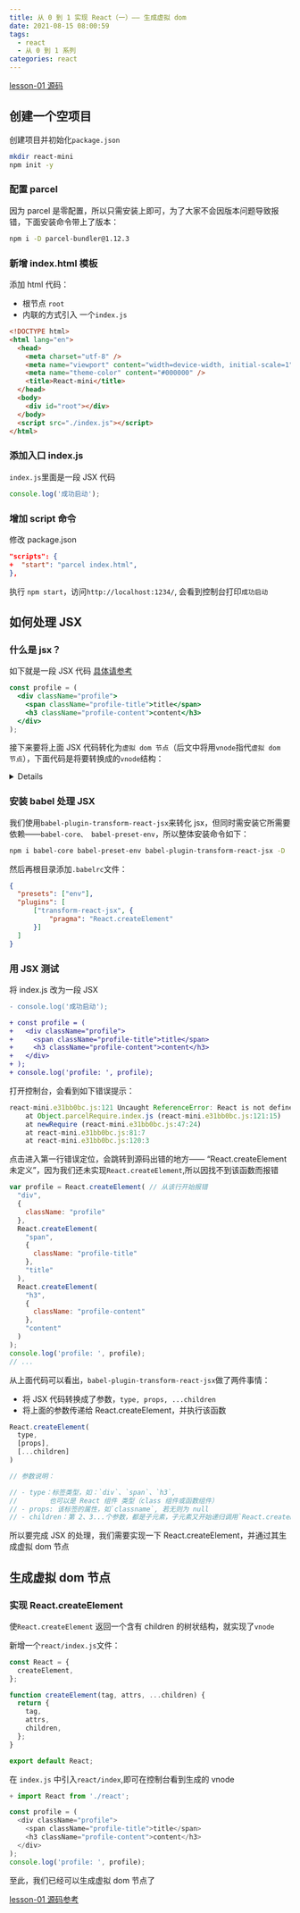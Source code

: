 ```yaml
---
title: 从 0 到 1 实现 React（一）—— 生成虚拟 dom
date: 2021-08-15 08:00:59
tags: 
  - react
  - 从 0 到 1 系列
categories: react
---
```

[lesson-01 源码](https://github.com/chao31/react-mini/tree/lesson01)

## 创建一个空项目

创建项目并初始化`package.json`

```bash
mkdir react-mini
npm init -y 
```

### 配置 parcel

因为 parcel 是零配置，所以只需安装上即可，为了大家不会因版本问题导致报错，下面安装命令带上了版本：

```bash
npm i -D parcel-bundler@1.12.3
```

### 新增 index.html 模板

添加 html 代码：

- 根节点 `root`
- 内联的方式引入 一个`index.js`

```html
<!DOCTYPE html>
<html lang="en">
  <head>
    <meta charset="utf-8" />
    <meta name="viewport" content="width=device-width, initial-scale=1" />
    <meta name="theme-color" content="#000000" />
    <title>React-mini</title>
  </head>
  <body>
    <div id="root"></div>
  </body>
  <script src="./index.js"></script>
</html>
```

### 添加入口 index.js

`index.js`里面是一段 JSX 代码

```js
console.log('成功启动');
```

### 增加 script 命令

修改 package.json

```json
"scripts": {
+  "start": "parcel index.html",
},
```

执行 `npm start`，访问`http://localhost:1234/`, 会看到控制台打印`成功启动`

## 如何处理 JSX

### 什么是 jsx？

如下就是一段 JSX 代码 [具体请参考](https://zh-hans.reactjs.org/docs/introducing-jsx.html)

```jsx
const profile = (
  <div className="profile">
    <span className="profile-title">title</span>
    <h3 className="profile-content">content</h3>
  </div>
);
```

接下来要将上面 JSX 代码转化为`虚拟 dom 节点`（后文中将用`vnode`指代`虚拟 dom 节点`），下面代码是将要转换成的`vnode`结构：

<details>
```json
{
  "tag": "div",
  "attrs": {
    "className": "profile"
  },
  "children": [
    {
      "tag": "span",
      "attrs": {
        "className": "profile-title"
      },
      "children": [
        "title"
      ]
    },
    {
      "tag": "h3",
      "attrs": {
        "className": "profile-content"
      },
      "children": [
        "content"
      ]
    }
  ]
}
```
</details>

### 安装 babel 处理 JSX

我们使用`babel-plugin-transform-react-jsx`来转化 jsx，但同时需安装它所需要依赖——`babel-core、 babel-preset-env`，所以整体安装命令如下：

```bash
npm i babel-core babel-preset-env babel-plugin-transform-react-jsx -D
```

然后再根目录添加`.babelrc`文件：

```json
{
  "presets": ["env"],
  "plugins": [
      ["transform-react-jsx", {
          "pragma": "React.createElement"
      }]
  ]
}
```

### 用 JSX 测试

将 index.js 改为一段 JSX
```diff
- console.log('成功启动');

+ const profile = (
+   <div className="profile">
+     <span className="profile-title">title</span>
+     <h3 className="profile-content">content</h3>
+   </div>
+ );
+ console.log('profile: ', profile);
```

打开控制台，会看到如下错误提示：

```js
react-mini.e31bb0bc.js:121 Uncaught ReferenceError: React is not defined
    at Object.parcelRequire.index.js (react-mini.e31bb0bc.js:121:15)
    at newRequire (react-mini.e31bb0bc.js:47:24)
    at react-mini.e31bb0bc.js:81:7
    at react-mini.e31bb0bc.js:120:3
```

点击进入第一行错误定位，会跳转到源码出错的地方—— “React.createElement 未定义”，因为我们还未实现`React.createElement`,所以因找不到该函数而报错

```js
var profile = React.createElement( // 从该行开始报错
  "div", 
  {
    className: "profile"
  }, 
  React.createElement(
    "span", 
    {
      className: "profile-title"
    }, 
    "title"
  ), 
  React.createElement(
    "h3", 
    {
      className: "profile-content"
    }, 
    "content"
  )
);
console.log('profile: ', profile);
// ...
```

从上面代码可以看出，`babel-plugin-transform-react-jsx`做了两件事情：

- 将 JSX 代码转换成了参数，`type, props, ...children`
- 将上面的参数传递给 React.createElement，并执行该函数

```js
React.createElement(
  type,
  [props],
  [...children]
)

// 参数说明：

// - type：标签类型，如：`div`、`span`、`h3`, 
//        也可以是 React 组件 类型（class 组件或函数组件）
// - props: 该标签的属性，如`classname`, 若无则为 null
// - children：第 2、3...个参数，都是子元素，子元素又开始递归调用`React.createElement`
```

所以要完成 JSX 的处理，我们需要实现一下 React.createElement，并通过其生成虚拟 dom 节点

## 生成虚拟 dom 节点

### 实现 React.createElement

使`React.createElement` 返回一个含有 children 的树状结构，就实现了`vnode`

新增一个`react/index.js`文件：

```js
const React = {
  createElement,
};

function createElement(tag, attrs, ...children) {
  return {
    tag,
    attrs,
    children,
  };
}

export default React;
```

在 `index.js` 中引入`react/index`,即可在控制台看到生成的 vnode

```js
+ import React from './react';

const profile = (
  <div className="profile">
    <span className="profile-title">title</span>
    <h3 className="profile-content">content</h3>
  </div>
);
console.log('profile: ', profile);
```

至此，我们已经可以生成虚拟 dom 节点了

[lesson-01 源码参考](https://github.com/chao31/react-mini/tree/lesson01)
